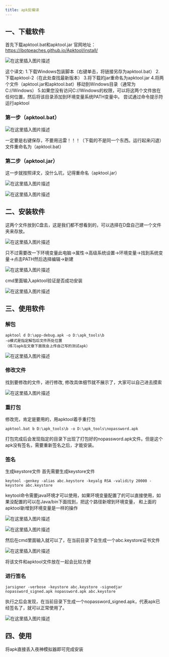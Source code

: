 ```yaml
---
title: apk反编译
---
```


## 一、下载软件
首先下载apktool.bat和apktool.jar
官网地址：https://ibotpeaches.github.io/Apktool/install/

![在这里插入图片描述](ed21fdd733bc4d6eb8ba66c11a0d8738.png)

这个译文:
1.下载Windows包装脚本（右键单击，将链接另存为apktool.bat）
2.下载apktool-2（在此处查找最新版本）
3.将下载的jar重命名为apktool.jar
4.将两个文件（apktool.jar和apktool.bat）移动到Windows目录（通常为C://Windows）
5.如果您没有访问C://Windows的权限，可以将这两个文件放在任何位置，然后将该目录添加到环境变量系统PATH变量中。
尝试通过命令提示符运行apktool

### 第一步（apktool.bat）

![在这里插入图片描述](0a075026781c4fc18d572b1d6fcdf19e.png)

一定要是右键保存，不要用迅雷！！！（下载的不是同一个东西。运行起来闪退）文件重命名为（apktool.bat）

### 第二步（apktool.jar）
这一步就按照译文，没什么坑，记得重命名（apktool.jar）

![在这里插入图片描述](00aaf8cd3ee5408287789b6765d8c5ed.png)

![在这里插入图片描述](05ca8362dc7a44a187e54a78d491d4b7.png)

## 二、安装软件
这两个文件放到C盘去，这是我们都不想看到的，可以选择在D盘自己建一个文件夹来存放。

![在这里插入图片描述](70a1a26d9f254fb08e7c272d0a0394e7.png)

只不过需要改一下环境变量此电脑->属性->高级系统设置->环境变量->找到系统变量->点击PATH然后选择编辑->新建

![在这里插入图片描述](acca4b0477a34e61af9ca81e3c95ce29.png)

cmd里面输入apktool验证是否成功安装

![在这里插入图片描述](eda130c0003f482c96b582bb0fbee0ee.png)

## 三、使用软件
### 解包

```
apktool d D:\app-debug.apk -o D:\apk_tools\b
-o模式是指定解包后文件所处位置
（练习apk在文章下面我会上传自己写的测试apk）
```

![在这里插入图片描述](370c1b4928d04a988ea3bc2c0f7a41cf.png)

### 修改文件
找到要修改的文件，进行修改, 修改具体细节就不展示了，大家可以自己进去摸索

![在这里插入图片描述](50e6171bbb2e4bafadee5215ff9b500a.png)

### 重打包
修改完，肯定是要用的，用apktool着手重打包

```
apktool.bat b D:\apk_tools\b -o D:\apk_tools\nopassword.apk
```


打包完成后会发现指定的目录下出现了打包好的nopassword.apk文件。但是这个apk没有签名，需要重新签名之后，才能安装。

### 签名
生成keystore文件
首先需要生成keystore文件

```
keytool -genkey -alias abc.keystore -keyalg RSA -validity 20000 -keystore abc.keystore
```


keytool命令需要java环境才可以使用，如果环境变量配置了的可以直接使用，如果没配置的可以在Java/bin下面找到，把这个路径新增到环境变量， 和上面的apktool新增到环境变量是一样的操作

![在这里插入图片描述](690b40cfd0b24ce3be4f5668f49806fa.png)

![在这里插入图片描述](f429921839c144e3bff4824706d8c9ac.png)

然后在cmd里面输入就可以了，在当前目录下会生成一个abc.keystore证书文件

![在这里插入图片描述](0919f32c6e1f454e9158b4ec6b34d594.png)


将该文件和apktool文件放在一起会比较方便

### 进行签名

```
jarsigner -verbose -keystore abc.keystore -signedjar nopassword_signed.apk nopassword.apk abc.keystore
```


执行之后会发现，在当前目录下生成一个nopassword_signed.apk，代表apk已经签名了，就可以正常使用了。

![在这里插入图片描述](9d18ffe9b7954790907c58f426f53d59.png)

## 四、使用
将apk直接丢入夜神模拟器即可完成安装

